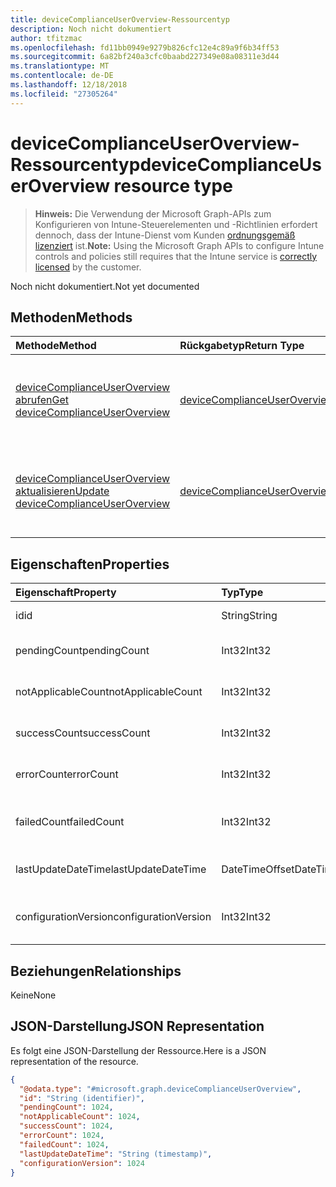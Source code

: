 ```yaml
---
title: deviceComplianceUserOverview-Ressourcentyp
description: Noch nicht dokumentiert
author: tfitzmac
ms.openlocfilehash: fd11bb0949e9279b826cfc12e4c89a9f6b34ff53
ms.sourcegitcommit: 6a82bf240a3cfc0baabd227349e08a08311e3d44
ms.translationtype: MT
ms.contentlocale: de-DE
ms.lasthandoff: 12/18/2018
ms.locfileid: "27305264"
---
```

# <a name="devicecomplianceuseroverview-resource-type"></a><span data-ttu-id="f05e6-103">deviceComplianceUserOverview-Ressourcentyp</span><span class="sxs-lookup"><span data-stu-id="f05e6-103">deviceComplianceUserOverview resource type</span></span>

> <span data-ttu-id="f05e6-104">**Hinweis:** Die Verwendung der Microsoft Graph-APIs zum Konfigurieren von Intune-Steuerelementen und -Richtlinien erfordert dennoch, dass der Intune-Dienst vom Kunden [ordnungsgemäß lizenziert](https://go.microsoft.com/fwlink/?linkid=839381) ist.</span><span class="sxs-lookup"><span data-stu-id="f05e6-104">**Note:** Using the Microsoft Graph APIs to configure Intune controls and policies still requires that the Intune service is [correctly licensed](https://go.microsoft.com/fwlink/?linkid=839381) by the customer.</span></span>

<span data-ttu-id="f05e6-105">Noch nicht dokumentiert.</span><span class="sxs-lookup"><span data-stu-id="f05e6-105">Not yet documented</span></span>
## <a name="methods"></a><span data-ttu-id="f05e6-106">Methoden</span><span class="sxs-lookup"><span data-stu-id="f05e6-106">Methods</span></span>
|<span data-ttu-id="f05e6-107">Methode</span><span class="sxs-lookup"><span data-stu-id="f05e6-107">Method</span></span>|<span data-ttu-id="f05e6-108">Rückgabetyp</span><span class="sxs-lookup"><span data-stu-id="f05e6-108">Return Type</span></span>|<span data-ttu-id="f05e6-109">Beschreibung</span><span class="sxs-lookup"><span data-stu-id="f05e6-109">Description</span></span>|
|:---|:---|:---|
|[<span data-ttu-id="f05e6-110">deviceComplianceUserOverview abrufen</span><span class="sxs-lookup"><span data-stu-id="f05e6-110">Get deviceComplianceUserOverview</span></span>](../api/intune-deviceconfig-devicecomplianceuseroverview-get.md)|[<span data-ttu-id="f05e6-111">deviceComplianceUserOverview</span><span class="sxs-lookup"><span data-stu-id="f05e6-111">deviceComplianceUserOverview</span></span>](../resources/intune-deviceconfig-devicecomplianceuseroverview.md)|<span data-ttu-id="f05e6-112">Lesen von Eigenschaften und Beziehungen des [deviceComplianceUserOverview](../resources/intune-deviceconfig-devicecomplianceuseroverview.md)-Objekts.</span><span class="sxs-lookup"><span data-stu-id="f05e6-112">Read properties and relationships of the [deviceComplianceUserOverview](../resources/intune-deviceconfig-devicecomplianceuseroverview.md) object.</span></span>|
|[<span data-ttu-id="f05e6-113">deviceComplianceUserOverview aktualisieren</span><span class="sxs-lookup"><span data-stu-id="f05e6-113">Update deviceComplianceUserOverview</span></span>](../api/intune-deviceconfig-devicecomplianceuseroverview-update.md)|[<span data-ttu-id="f05e6-114">deviceComplianceUserOverview</span><span class="sxs-lookup"><span data-stu-id="f05e6-114">deviceComplianceUserOverview</span></span>](../resources/intune-deviceconfig-devicecomplianceuseroverview.md)|<span data-ttu-id="f05e6-115">Aktualisieren der Eigenschaften eines [deviceComplianceUserOverview](../resources/intune-deviceconfig-devicecomplianceuseroverview.md)-Objekts.</span><span class="sxs-lookup"><span data-stu-id="f05e6-115">Update the properties of a [deviceComplianceUserOverview](../resources/intune-deviceconfig-devicecomplianceuseroverview.md) object.</span></span>|

## <a name="properties"></a><span data-ttu-id="f05e6-116">Eigenschaften</span><span class="sxs-lookup"><span data-stu-id="f05e6-116">Properties</span></span>
|<span data-ttu-id="f05e6-117">Eigenschaft</span><span class="sxs-lookup"><span data-stu-id="f05e6-117">Property</span></span>|<span data-ttu-id="f05e6-118">Typ</span><span class="sxs-lookup"><span data-stu-id="f05e6-118">Type</span></span>|<span data-ttu-id="f05e6-119">Beschreibung</span><span class="sxs-lookup"><span data-stu-id="f05e6-119">Description</span></span>|
|:---|:---|:---|
|<span data-ttu-id="f05e6-120">id</span><span class="sxs-lookup"><span data-stu-id="f05e6-120">id</span></span>|<span data-ttu-id="f05e6-121">String</span><span class="sxs-lookup"><span data-stu-id="f05e6-121">String</span></span>|<span data-ttu-id="f05e6-122">Schlüssel der Entität</span><span class="sxs-lookup"><span data-stu-id="f05e6-122">Key of the entity.</span></span>|
|<span data-ttu-id="f05e6-123">pendingCount</span><span class="sxs-lookup"><span data-stu-id="f05e6-123">pendingCount</span></span>|<span data-ttu-id="f05e6-124">Int32</span><span class="sxs-lookup"><span data-stu-id="f05e6-124">Int32</span></span>|<span data-ttu-id="f05e6-125">Anzahl der ausstehenden Benutzer</span><span class="sxs-lookup"><span data-stu-id="f05e6-125">Number of pending Users</span></span>|
|<span data-ttu-id="f05e6-126">notApplicableCount</span><span class="sxs-lookup"><span data-stu-id="f05e6-126">notApplicableCount</span></span>|<span data-ttu-id="f05e6-127">Int32</span><span class="sxs-lookup"><span data-stu-id="f05e6-127">Int32</span></span>|<span data-ttu-id="f05e6-128">Anzahl der Benutzer nicht zutreffend</span><span class="sxs-lookup"><span data-stu-id="f05e6-128">Number of not applicable users</span></span>|
|<span data-ttu-id="f05e6-129">successCount</span><span class="sxs-lookup"><span data-stu-id="f05e6-129">successCount</span></span>|<span data-ttu-id="f05e6-130">Int32</span><span class="sxs-lookup"><span data-stu-id="f05e6-130">Int32</span></span>|<span data-ttu-id="f05e6-131">Anzahl der erfolgreichen Benutzer</span><span class="sxs-lookup"><span data-stu-id="f05e6-131">Number of succeeded Users</span></span>|
|<span data-ttu-id="f05e6-132">errorCount</span><span class="sxs-lookup"><span data-stu-id="f05e6-132">errorCount</span></span>|<span data-ttu-id="f05e6-133">Int32</span><span class="sxs-lookup"><span data-stu-id="f05e6-133">Int32</span></span>|<span data-ttu-id="f05e6-134">Anzahl der Benutzer mit Fehlern</span><span class="sxs-lookup"><span data-stu-id="f05e6-134">Number of error Users</span></span>|
|<span data-ttu-id="f05e6-135">failedCount</span><span class="sxs-lookup"><span data-stu-id="f05e6-135">failedCount</span></span>|<span data-ttu-id="f05e6-136">Int32</span><span class="sxs-lookup"><span data-stu-id="f05e6-136">Int32</span></span>|<span data-ttu-id="f05e6-137">Anzahl der fehlgeschlagenen Benutzer</span><span class="sxs-lookup"><span data-stu-id="f05e6-137">Number of failed Users</span></span>|
|<span data-ttu-id="f05e6-138">lastUpdateDateTime</span><span class="sxs-lookup"><span data-stu-id="f05e6-138">lastUpdateDateTime</span></span>|<span data-ttu-id="f05e6-139">DateTimeOffset</span><span class="sxs-lookup"><span data-stu-id="f05e6-139">DateTimeOffset</span></span>|<span data-ttu-id="f05e6-140">Datum und Uhrzeit der letzten Aktualisierung</span><span class="sxs-lookup"><span data-stu-id="f05e6-140">Last update time</span></span>|
|<span data-ttu-id="f05e6-141">configurationVersion</span><span class="sxs-lookup"><span data-stu-id="f05e6-141">configurationVersion</span></span>|<span data-ttu-id="f05e6-142">Int32</span><span class="sxs-lookup"><span data-stu-id="f05e6-142">Int32</span></span>|<span data-ttu-id="f05e6-143">Version der Richtlinie für diese Übersicht</span><span class="sxs-lookup"><span data-stu-id="f05e6-143">Version of the policy for that overview</span></span>|

## <a name="relationships"></a><span data-ttu-id="f05e6-144">Beziehungen</span><span class="sxs-lookup"><span data-stu-id="f05e6-144">Relationships</span></span>
<span data-ttu-id="f05e6-145">Keine</span><span class="sxs-lookup"><span data-stu-id="f05e6-145">None</span></span>
## <a name="json-representation"></a><span data-ttu-id="f05e6-146">JSON-Darstellung</span><span class="sxs-lookup"><span data-stu-id="f05e6-146">JSON Representation</span></span>
<span data-ttu-id="f05e6-147">Es folgt eine JSON-Darstellung der Ressource.</span><span class="sxs-lookup"><span data-stu-id="f05e6-147">Here is a JSON representation of the resource.</span></span>
<!-- {
  "blockType": "resource",
  "keyProperty": "id",
  "@odata.type": "microsoft.graph.deviceComplianceUserOverview"
}
-->
``` json
{
  "@odata.type": "#microsoft.graph.deviceComplianceUserOverview",
  "id": "String (identifier)",
  "pendingCount": 1024,
  "notApplicableCount": 1024,
  "successCount": 1024,
  "errorCount": 1024,
  "failedCount": 1024,
  "lastUpdateDateTime": "String (timestamp)",
  "configurationVersion": 1024
}
```



